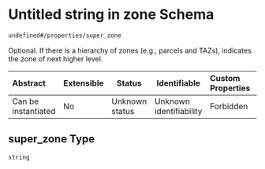 # Untitled string in zone Schema

```txt
undefined#/properties/super_zone
```

Optional. If there is a hierarchy of zones (e.g., parcels and TAZs), indicates the zone of next higher level.


| Abstract            | Extensible | Status         | Identifiable            | Custom Properties | Additional Properties | Access Restrictions | Defined In                                                              |
| :------------------ | ---------- | -------------- | ----------------------- | :---------------- | --------------------- | ------------------- | ----------------------------------------------------------------------- |
| Can be instantiated | No         | Unknown status | Unknown identifiability | Forbidden         | Allowed               | none                | [zone.schema.json\*](../../out/zone.schema.json "open original schema") |

## super_zone Type

`string`
